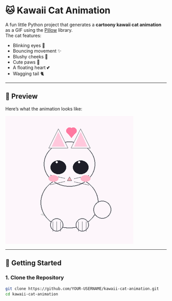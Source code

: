 # 🐱 Kawaii Cat Animation

A fun little Python project that generates a **cartoony kawaii cat animation** as a GIF using the [Pillow](https://pillow.readthedocs.io/) library.  
The cat features:
- Blinking eyes 👀
- Bouncing movement ✨
- Blushy cheeks 🌸
- Cute paws 🐾
- A floating heart 💕
- Wagging tail 🐈

---

## 🎥 Preview
Here’s what the animation looks like:

![Kawaii Cat](kawaii_cat_paws.gif)

---

## 🚀 Getting Started

### 1. Clone the Repository
```bash
git clone https://github.com/YOUR-USERNAME/kawaii-cat-animation.git
cd kawaii-cat-animation
